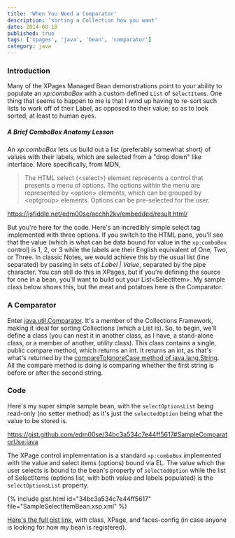 ```yaml
---
title: 'When You Need a Comparator'
description: 'sorting a Collection how you want'
date: 2014-08-18
published: true
tags: ['xpages', 'java', 'bean', 'comparator']
category: java
---
```


### Introduction

Many of the XPages Managed Bean demonstrations point to your ability to populate an _xp:comboBox_ with a custom defined `List` of `SelectItem`s. One thing that seems to happen to me is that I wind up having to re-sort such lists to work off of their Label, as opposed to their value; so as to look sorted, at least to human eyes.

##### A Brief ComboBox Anatomy Lesson

An _xp:comboBox_ lets us build out a list (preferably somewhat short) of values with their labels, which are selected from a "drop down" like interface. More specifically, from MDN,

> The HTML select (&lt;select&gt;) element represents a control that presents a menu of options. The options within the menu are represented by &lt;option&gt; elements, which can be grouped by &lt;optgroup&gt; elements. Options can be pre-selected for the user.

https://jsfiddle.net/edm00se/acchh2kv/embedded/result,html/

But you're here for the code. Here's an incredibly simple select tag implemented with three options. If you switch to the HTML pane, you'll see that the value (which is what can be data bound for value in the `xp:comboBox` control) is 1, 2, or 3 while the labels are their English equivalent of One, Two, or Three. In classic Notes, we would achieve this by the usual list (line separated) by passing in sets of _Label &#124; Value_, separated by the pipe character. You can still do this in XPages, but if you're defining the source for one in a bean, you'll want to build out your List&lt;SelectItem&gt;. My sample class below shows this, but the meat and potatoes here is the Comparator.

### A Comparator

Enter [java.util.Comparator](https://docs.oracle.com/javase/7/docs/api/java/util/Comparator.html). It's a member of the Collections Framework, making it ideal for sorting Collections (which a List is). So, to begin, we'll define a class (you can nest it in another class, as I have, a stand-alone class, or a member of another, utility class). This class contains a single, public compare method, which returns an int. It returns an int, as that's what's returned by the [compareToIgnoreCase method of java.lang.String](<//docs.oracle.com/javase/7/docs/api/java/lang/String.html#compareToIgnoreCase(java.lang.String)>). All the compare method is doing is comparing whether the first string is before or after the second string.

### Code

Here's my super simple sample bean, with the `selectOptionsList` being read-only (no setter method) as it's just the `selectedOption` being what the value to be stored is.

https://gist.github.com/edm00se/34bc3a534c7e44ff5617#SampleComparatorUse.java

The XPage control implementation is a standard `xp:comboBox` implemented with the value and select items (options) bound via EL. The value which the user selects is bound to the bean's property of `selectedOption` while the list of SelectItems (options list, with both value and labels populated) is the `selectOptionsList` property.

{% include gist.html id="34bc3a534c7e44ff5617" file="SampleSelectItemBean.xsp.xml" %}

[Here's the full gist link](https://gist.github.com/edm00se/34bc3a534c7e44ff5617), with class, XPage, and faces-config (in case anyone is looking for how my bean is registered).
